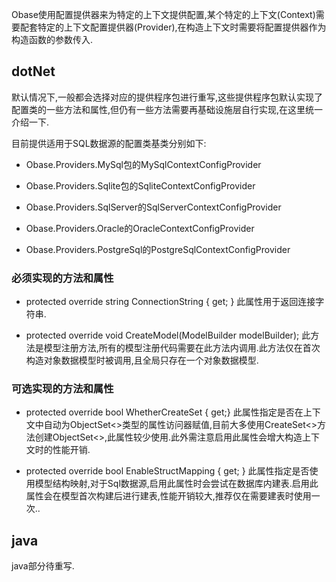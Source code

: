 Obase使用配置提供器来为特定的上下文提供配置,某个特定的上下文(Context)需要配套特定的上下文配置提供器(Provider),在构造上下文时需要将配置提供器作为构造函数的参数传入.
## dotNet

默认情况下,一般都会选择对应的提供程序包进行重写,这些提供程序包默认实现了配置类的一些方法和属性,但仍有一些方法需要再基础设施层自行实现,在这里统一介绍一下.

目前提供适用于SQL数据源的配置类基类分别如下:

- Obase.Providers.MySql包的MySqlContextConfigProvider

- Obase.Providers.Sqlite包的SqliteContextConfigProvider

- Obase.Providers.SqlServer的SqlServerContextConfigProvider

- Obase.Providers.Oracle的OracleContextConfigProvider

- Obase.Providers.PostgreSql的PostgreSqlContextConfigProvider

### 必须实现的方法和属性

-  protected override string ConnectionString { get; }
   此属性用于返回连接字符串.

- protected override void CreateModel(ModelBuilder modelBuilder);
  此方法是模型注册方法,所有的模型注册代码需要在此方法内调用.此方法仅在首次构造对象数据模型时被调用,且全局只存在一个对象数据模型.

### 可选实现的方法和属性

- protected override bool WhetherCreateSet { get;}
  此属性指定是否在上下文中自动为ObjectSet<>类型的属性访问器赋值,目前大多使用CreateSet<>方法创建ObjectSet<>,此属性较少使用.此外需注意启用此属性会增大构造上下文时的性能开销.

- protected override bool EnableStructMapping { get; }
  此属性指定是否使用模型结构映射,对于Sql数据源,启用此属性时会尝试在数据库内建表.启用此属性会在模型首次构建后进行建表,性能开销较大,推荐仅在需要建表时使用一次..

## java

java部分待重写.
